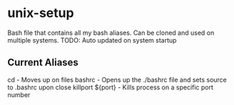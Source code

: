 # unix-setup
Bash file that contains all my bash aliases. Can be cloned and used on multiple systems.
TODO: Auto updated on system startup

## Current Aliases
cd - Moves up on files
bashrc - Opens up the ./bashrc file and sets source to .bashrc upon close
killport ${port} - Kills process on a specific port number 
